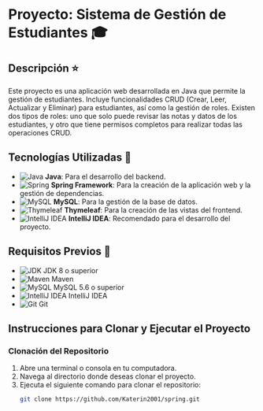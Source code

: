 # Proyecto: Sistema de Gestión de Estudiantes :mortar_board:

## Descripción :star:
Este proyecto es una aplicación web desarrollada en Java que permite la gestión de estudiantes. Incluye funcionalidades CRUD (Crear, Leer, Actualizar y Eliminar) para estudiantes, así como la gestión de roles. Existen dos tipos de roles: uno que solo puede revisar las notas y datos de los estudiantes, y otro que tiene permisos completos para realizar todas las operaciones CRUD.

## Tecnologías Utilizadas :hammer:
- ![Java](https://img.shields.io/badge/Java-007396?style=for-the-badge&logo=java&logoColor=white) **Java**: Para el desarrollo del backend.
- ![Spring](https://img.shields.io/badge/Spring-6DB33F?style=for-the-badge&logo=spring&logoColor=white) **Spring Framework**: Para la creación de la aplicación web y la gestión de dependencias.
- ![MySQL](https://img.shields.io/badge/MySQL-4479A1?style=for-the-badge&logo=mysql&logoColor=white) **MySQL**: Para la gestión de la base de datos.
- ![Thymeleaf](https://img.shields.io/badge/Thymeleaf-005F0F?style=for-the-badge&logo=thymeleaf&logoColor=white) **Thymeleaf**: Para la creación de las vistas del frontend.
- ![IntelliJ IDEA](https://img.shields.io/badge/IntelliJ%20IDEA-000000?style=for-the-badge&logo=intellij-idea&logoColor=white) **IntelliJ IDEA**: Recomendado para el desarrollo del proyecto.

## Requisitos Previos :pencil:
- ![JDK](https://img.shields.io/badge/Java%20JDK-007396?style=for-the-badge&logo=java&logoColor=white) JDK 8 o superior
- ![Maven](https://img.shields.io/badge/Apache%20Maven-C71A36?style=for-the-badge&logo=apache-maven&logoColor=white) Maven
- ![MySQL](https://img.shields.io/badge/MySQL-4479A1?style=for-the-badge&logo=mysql&logoColor=white) MySQL 5.6 o superior
- ![IntelliJ IDEA](https://img.shields.io/badge/IntelliJ%20IDEA-000000?style=for-the-badge&logo=intellij-idea&logoColor=white) IntelliJ IDEA
- ![Git](https://img.shields.io/badge/Git-F05032?style=for-the-badge&logo=git&logoColor=white) Git

## Instrucciones para Clonar y Ejecutar el Proyecto

### Clonación del Repositorio
1. Abre una terminal o consola en tu computadora.
2. Navega al directorio donde deseas clonar el proyecto.
3. Ejecuta el siguiente comando para clonar el repositorio:
   ```bash
   git clone https://github.com/Katerin2001/spring.git
